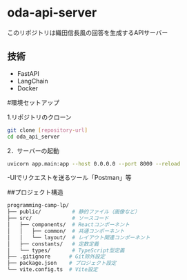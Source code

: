 # oda-api-server

このリポジトリは織田信長風の回答を生成するAPIサーバー

## 技術

- FastAPI
- LangChain
- Docker

#環境セットアップ

1.リポジトリのクローン

   ```bash
   git clone [repository-url]
   cd oda_api_server
   ```

2．サーバーの起動
   ```bash
   uvicorn app.main:app --host 0.0.0.0 --port 8000 --reload
   ```

-UIでリクエストを送るツール「Postman」等


##プロジェクト構造

   ```sh
   programming-camp-lp/
├── public/          # 静的ファイル（画像など）
├── src/             # ソースコード
│   ├── components/  # Reactコンポーネント
│   │   ├── common/  # 共通コンポーネント
│   │   └── layout/  # レイアウト関連コンポーネント
│   ├── constants/   # 定数定義
│   └── types/       # TypeScript型定義
├── .gitignore      # Git除外設定
├── package.json    # プロジェクト設定
└── vite.config.ts  # Vite設定
```
